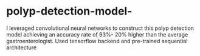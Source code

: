 # polyp-detection-model-
I leveraged convolutional neural networks to construct this polyp detection model achieving an accuracy rate of 93%- 20% higher than the average gastroenterologist. Used tensorflow backend and pre-trained sequential architecture  

